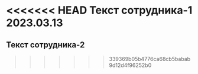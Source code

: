 <<<<<<< HEAD
Текст сотрудника-1
2023.03.13
=======
## Текст сотрудника-2
>>>>>>> 339369b05b4776ca68cb5babab9d12d4f96252b0
